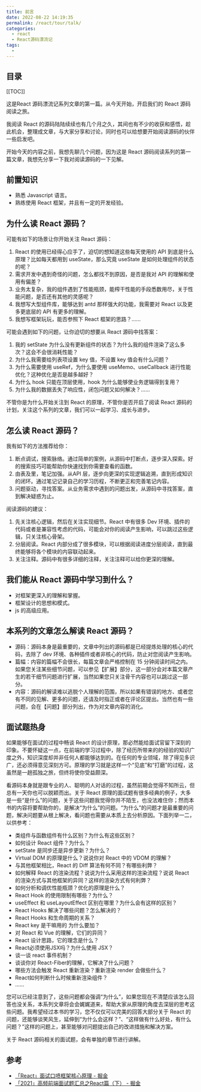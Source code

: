 ```yaml
---
title: 前言
date: 2022-08-22 14:19:35
permalink: /react/tour/talk/
categories:
  - react
  - React源码漂流记
tags:
  - 
---
```


<TimeToRead />

## 目录

[[TOC]]

这是React 源码漂流记系列文章的第一篇。从今天开始，开启我们的 React 源码阅读之旅。

我阅读 React 的源码陆陆续续也有几个月之久，其间也有不少的收获和感悟，趁此机会，整理成文章，与大家分享和讨论，同时也可以给想要开始阅读源码的伙伴一些启发吧。

开始今天的内容之前，我想先聊几个问题，因为这是 React 源码阅读系列的第一篇文章，我想先分享一下我对阅读源码的一下见解。

## 前置知识

- 熟悉 Javascript 语言。
- 熟练使用 React 框架，并且有一定的开发经验。

## 为什么读 React 源码？

可能有如下的场景让你开始关注 React 源码：

1. React 的使用已经得心应手了，迫切的想知道这些每天使用的 API 到底是什么原理？比如每天都用到 useState，那么究竟 useState 是如何处理组件的状态的呢？
2. 需求开发中遇到奇怪的问题，怎么都找不到原因，是否是我对 API 的理解和使用有偏差？
3. 业务太复杂，我的组件遇到了性能瓶颈，能榨干性能的手段悉数用尽，关于性能问题，是否还有其他的灵感呢？
4. 我想写大型组件库，能够达到 antd 那样强大的功能，我需要对 React 以及更多更底层的 API 有更多的理解。
5. 我想写框架玩玩，能否参照下 React 框架的思路？……

可能会遇到如下的问题，让你迫切的想要从 React 源码中找答案：

1. 我的 setState 为什么没有更新组件的状态？为什么我的组件渲染了这么多次？这会不会很消耗性能？
2. 为什么我需要给列表项设置 key 值，不设置 key 值会有什么问题？
3. 为什么需要使用 useRef，为什么要使用 useMemo、useCallback 进行性能优化？这种优化是否是越多越好？
4. 为什么 hook 只能在顶层使用，hook 为什么能够使业务逻辑得到复用？
5. 为什么我的数据丢失了响应性，闭包问题又如何解决？……

不管你是为什么开始关注到 React 的原理，不管你是否开启了阅读 React 源码的计划，关注这个系列的文章，我们可以一起学习、成长与进步。

## 怎么读 React 源码？

我有如下的方法推荐给你：

1. 断点调试，搜索脉络。通过简单的案例，从源码中打断点，逐步深入探索。好的搜索技巧可能帮助你快速找到你需要查看的函数。
2. 由表及里，笔记加强。从API 层，逐步向更深的实现逻辑追溯，直到形成知识的闭环。通过笔记记录自己的学习历程，不断更正和完善笔记内容。
3. 问题驱动，寻找答案。从业务需求中遇到的问题出发，从源码中寻找答案，直到解决疑惑为止。

阅读源码的建议：

1. 先关注核心逻辑，然后在关注实现细节。React 中有很多 Dev 环境、插件的代码或者是兼容性考虑的代码，可能会对你的阅读产生影响，可以跳过这些逻辑，只关注核心骨架。
2. 分层阅读。React 内部分成了很多模块，可以根据阅读进度分层阅读，直到最终能够将各个模块的内容联动起来。
3. 关注注释。源码中有很多详细的注释，关注注释可以给你更深的理解。

## 我们能从 React 源码中学习到什么？

- 对框架更深入的理解和掌握。
- 框架设计的思想和模式。
- js 的高级应用。

## 本系列的文章怎么解读 React 源码？

- 源码：源码本身是最重要的，文章中列出的源码都是已经提炼处理的核心的代码，去除了 dev 环境、各种插件或者非核心的代码，防止对您阅读产生影响。
- 篇幅：内容的篇幅不会很长，每篇文章会严格控制在 15 分钟阅读时间之内。如果您关注某些细节问题，可以参见【扩展】部分，这一部分会对本篇文章产生的若干细节问题进行扩展，当然如果您只关注骨干内容也可以跳过这一部分。
- 内容：源码的解读难以逃脱个人理解的范围，所以如果有错误的地方、或者您有不同的见解、更多的问题，还请及时指正或者在评论区提出。当然也有一些问题，会在【问题】部分列出，作为对文章内容的消化。

## 面试题热身

如果能够在面试的过程中畅谈 React 的设计原理，那必然能给面试官留下深刻的印象。不要怀疑这一点，在前端的学习过程中，除了经历所带来的的经验的知识广度之外，知识深度却并非任何人都能够达到的。在任何的专业领域，除了得见多识广，还必须得意见深刻方可。原理的学习就是这样一个“见底”和“打磨”的过程，这虽然是一趟孤独之旅，但终将使你受益颇深。

看源码本身就是跟专业的人、聪明的人对话的过程，虽然前期会觉得不知所云，但总有一天你也可以脱颖而出。关于 React 原理的面试题有很多经典的例子，大多是一些“是什么”的问题，关于这些问题我觉得你并不陌生，也没法难住你；然而本书的内容将要帮助你的，是解决“为什么”的问题。“为什么”的问题才是最重要的问题，解决问题要从根上解决，看问题也需要从本质上去分析原因。下面列举一二，以供参考：

- 类组件与函数组件有什么区别？为什么有这些区别？
- 如何设计 React 组件？为什么？
- setState 是同步还是异步更新？为什么？
- Virtual DOM 的原理是什么？说说你对 React 中的 VDOM 的理解？
- 与其他框架相比，React 的 Diff 算法有何不同？有哪些利弊？
- 如何解释 React 的渲染流程？说说为什么采用这样的渲染流程？说说 React 的渲染方式与其他框架的异同？这样的渲染方式有何利弊？
- 如何分析和调优性能瓶颈？优化的原理是什么？
- React Hook 的使用限制有哪些？为什么？
- useEffect 和 useLayoutEffect 区别在哪里？为什么会有这样的区别？
- React Hooks 解决了哪些问题？怎么解决的？
- React Hooks 和生命周期的关系？
- React key 是干嘛用的 为什么要加？
- 对 React 和 Vue 的理解，它们的异同？
- React 设计思路，它的理念是什么？
- React必须使用JSX吗？为什么使用 JSX？
- 谈一谈 react 事件机制？
- 谈谈你对 React-Fiber的理解，它解决了什么问题？
- 哪些方法会触发 React 重新渲染？重新渲染 render 会做些什么？
- React如何判断什么时候重新渲染组件？
- ......

您可以已经注意到了，这些问题都会强调“为什么”，如果您现在不清楚应该怎么回答也没关系，本系列文章将会会娓娓道来，帮助大家从原理的角度去深层的思考这些问题。我希望经过本书的学习，您不仅仅可以完美的回答大部分关于 React 的问题，还能够谈笑风生，延伸到“为什么会这样？”、“这样做有什么好处，有什么问题？”这样的问题上，甚至能够对问题提出自己的改进措施和解决方案。

关于 React 源码相关的面试题，会有单独的章节进行讲解。

## 参考

- [「React」面试口喷框架核心原理 - 掘金](https://juejin.cn/post/6908383230441816078)
- [「2021」高频前端面试题汇总之React篇（下） - 掘金](https://juejin.cn/post/6940942549305524238#heading-51)